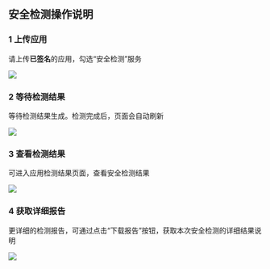 ## 安全检测操作说明

### 1 上传应用

请上传**已签名**的应用，勾选“安全检测”服务

![](https://mccdn.qcloud.com/static/img/af4b2e42e1503bb13111ede6f4d2168c/image.png)


### 2 等待检测结果
等待检测结果生成。检测完成后，页面会自动刷新

![](https://mccdn.qcloud.com/static/img/88bf31f5339a956170533836b7ef2904/image.png)
 

### 3 查看检测结果
可进入应用检测结果页面，查看安全检测结果

![](https://mccdn.qcloud.com/static/img/15c05cc1a3435d5aa13b9eea4c563f62/image.png)

 
### 4 获取详细报告

更详细的检测报告，可通过点击“下载报告”按钮，获取本次安全检测的详细结果说明

![](https://mccdn.qcloud.com/static/img/88b25d4da7fe34bc954d71be17cc315b/image.png)

 

